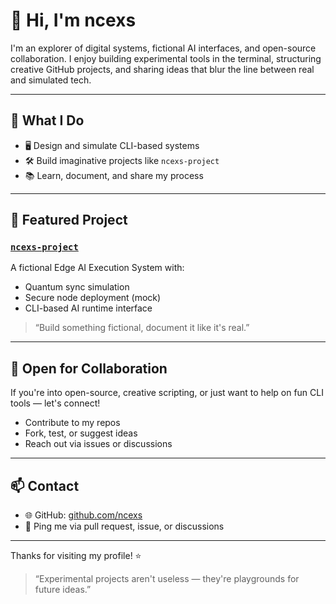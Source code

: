 # 👋 Hi, I'm ncexs

I'm an explorer of digital systems, fictional AI interfaces, and open-source collaboration. I enjoy building experimental tools in the terminal, structuring creative GitHub projects, and sharing ideas that blur the line between real and simulated tech.

---

## 🧠 What I Do

* 🖥️ Design and simulate CLI-based systems
* 🛠️ Build imaginative projects like `ncexs-project`
* 📚 Learn, document, and share my process

---

## 🚀 Featured Project

### [`ncexs-project`](https://github.com/ncexs/ncexs-project)

A fictional Edge AI Execution System with:

* Quantum sync simulation
* Secure node deployment (mock)
* CLI-based AI runtime interface

> “Build something fictional, document it like it's real.”

---

## 🤝 Open for Collaboration

If you're into open-source, creative scripting, or just want to help on fun CLI tools — let's connect!

* Contribute to my repos
* Fork, test, or suggest ideas
* Reach out via issues or discussions

---

## 📫 Contact

* 🌐 GitHub: [github.com/ncexs](https://github.com/ncexs)
* 💬 Ping me via pull request, issue, or discussions

---

Thanks for visiting my profile! ⭐

> “Experimental projects aren't useless — they're playgrounds for future ideas.”
